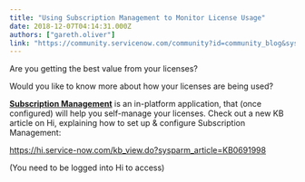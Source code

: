 ```yaml
---
title: "Using Subscription Management to Monitor License Usage"
date: 2018-12-07T04:14:31.000Z
authors: ["gareth.oliver"]
link: "https://community.servicenow.com/community?id=community_blog&sys_id=ecada6d4db162f00107d5583ca9619f0"
---
```

<p>Are you getting the best value from your licenses?</p>
<p>Would you like to know more about how your licenses are being used?</p>
<p><a title="Subscription Management" href="https://docs.servicenow.com/bundle/london-servicenow-platform/page/administer/subscription-management/reference/subscription-management-landing-page.html" target="_blank" rel="nofollow"><strong>Subscription Management</strong></a> is an in-platform application, that (once configured) will help you self-manage your licenses. Check out a new KB article on Hi, explaining how to set up &amp; configure Subscription Management:</p>
<p><a title="https://hi.service-now.com/kb_view.do?sysparm_article&#61;KB0691998" href="https://hi.service-now.com/kb_view.do?sysparm_article&#61;KB0691998" target="_blank" rel="nofollow">https://hi.service-now.com/kb_view.do?sysparm_article&#61;KB0691998</a></p>
<p>(You need to be logged into Hi to access)</p>
<p> </p>
<p> </p>
<p> </p>